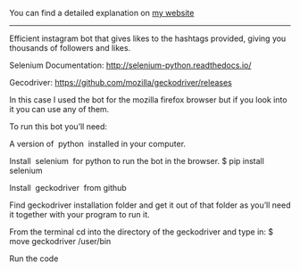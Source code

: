 
You can find a detailed explanation on <a href="[about.html](https://pablobiedma.github.io/post9.html)">my website<a>


------------------------------------------------------------------------------------------------------------------------------------------------------------------------

Efficient instagram bot that gives likes to the hashtags provided, giving you thousands of
followers and likes.

Selenium Documentation:
http://selenium-python.readthedocs.io/

Gecodriver:
https://github.com/mozilla/geckodriver/releases

In this case I used the bot for the mozilla firefox browser but if you look into it you can use any of
them.

To run this bot you’ll need:

A version of ​ python ​ installed in your computer.

Install ​ selenium ​ for python to run the bot in the browser. ​$ pip install selenium

Install ​ geckodriver ​ from github

Find geckodriver installation folder and get it out of that folder as you’ll need it together with your
program to run it.

From the terminal cd into the directory of the geckodriver and type in:
$ move geckodriver ​/user/bin

Run the code
